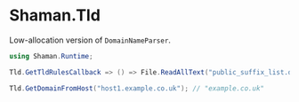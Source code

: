 # Shaman.Tld

Low-allocation version of `DomainNameParser`.

```csharp
using Shaman.Runtime;

Tld.GetTldRulesCallback => () => File.ReadAllText("public_suffix_list.dat"); // Only read once

Tld.GetDomainFromHost("host1.example.co.uk"); // "example.co.uk"
```